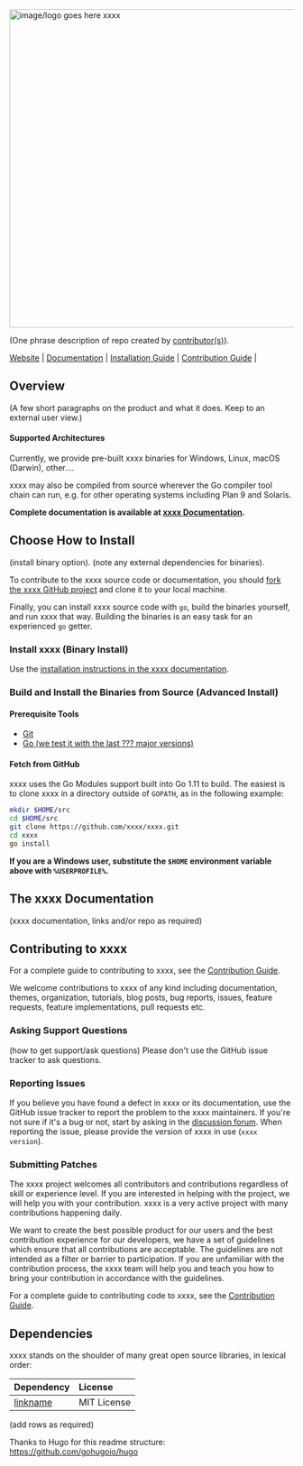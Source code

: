 <img src="https://xxxxlogoLinkGoesHere" alt="image/logo goes here xxxx" width="565">

(One phrase description of repo created by [contributor(s)](https://links)).

[Website](https://xxxxwebsiteifany) |
[Documentation](https://xxxxlinktodoco) |
[Installation Guide](https://xxxxinstallguideinthisrepo) |
[Contribution Guide](CONTRIBUTING.md) |


## Overview

(A few short paragraphs on the product and what it does. Keep to an external user view.)

#### Supported Architectures

Currently, we provide pre-built xxxx binaries for Windows, Linux, macOS (Darwin), other....

xxxx may also be compiled from source wherever the Go compiler tool chain can run, e.g. for other operating systems including Plan 9 and Solaris.

**Complete documentation is available at [xxxx Documentation](https://xxxx/getting-started/).**

## Choose How to Install
(install binary option).
(note any external dependencies for binaries).

To contribute to the xxxx source code or documentation, you should [fork the xxxx GitHub project](https://github.com/NSIP/xxxx#fork-destination-box) and clone it to your local machine.

Finally, you can install xxxx source code with `go`, build the binaries yourself, and run xxxx that way.
Building the binaries is an easy task for an experienced `go` getter.

### Install xxxx (Binary Install)

Use the [installation instructions in the xxxx documentation](https://xxxx/getting-started/installing/).

### Build and Install the Binaries from Source (Advanced Install)

#### Prerequisite Tools

* [Git](https://git-scm.com/)
* [Go (we test it with the last ??? major versions)](https://golang.org/dl/)

#### Fetch from GitHub

xxxx uses the Go Modules support built into Go 1.11 to build. The easiest is to clone xxxx in a directory outside of `GOPATH`, as in the following example:

```bash
mkdir $HOME/src
cd $HOME/src
git clone https://github.com/xxxx/xxxx.git
cd xxxx
go install
```

**If you are a Windows user, substitute the `$HOME` environment variable above with `%USERPROFILE%`.**


## The xxxx Documentation

(xxxx documentation, links and/or repo as required)

## Contributing to xxxx

For a complete guide to contributing to xxxx, see the [Contribution Guide](CONTRIBUTING.md).

We welcome contributions to xxxx of any kind including documentation, themes,
organization, tutorials, blog posts, bug reports, issues, feature requests,
feature implementations, pull requests etc.

### Asking Support Questions

(how to get support/ask questions)
Please don't use the GitHub issue tracker to ask questions.

### Reporting Issues

If you believe you have found a defect in xxxx or its documentation, use
the GitHub issue tracker to report the problem to the xxxx maintainers.
If you're not sure if it's a bug or not, start by asking in the [discussion forum](https://discourse.goxxxx.io).
When reporting the issue, please provide the version of xxxx in use (`xxxx version`).

### Submitting Patches

The xxxx project welcomes all contributors and contributions regardless of skill or experience level.
If you are interested in helping with the project, we will help you with your contribution.
xxxx is a very active project with many contributions happening daily.

We want to create the best possible product for our users and the best contribution experience for our developers,
we have a set of guidelines which ensure that all contributions are acceptable.
The guidelines are not intended as a filter or barrier to participation.
If you are unfamiliar with the contribution process, the xxxx team will help you and teach you how to bring your contribution in accordance with the guidelines.

For a complete guide to contributing code to xxxx, see the [Contribution Guide](CONTRIBUTING.md).

[Go]: https://golang.org/
[xxxx Documentation]: https://goxxxx.io/overview/introduction/

## Dependencies

xxxx stands on the shoulder of many great open source libraries, in lexical order:

 | Dependency  | License |
 | :------------- | :------------- |
 | [linkname](https://librarylink) | MIT License |
 (add rows as required)
 
 Thanks to Hugo for this readme structure: https://github.com/gohugoio/hugo

